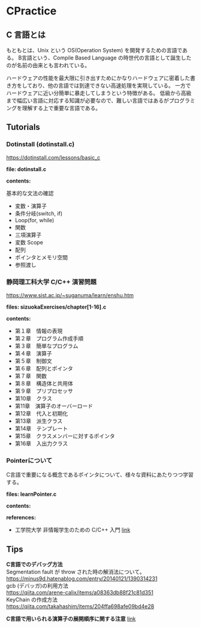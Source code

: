 # CPractice

## C 言語とは
もともとは、Unix という OS(Operation System) を開発するための言語である。
B言語という、Compile Based Language の時世代の言語として誕生したのが名前の由来とも言われている。

ハードウェアの性能を最大限に引き出すためにかなりハードウェアに密着した書き方をしており、他の言語では到達できない高速処理を実現している。
一方でハードウェアに近い分簡単に暴走してしまうという特徴がある。
低級から高級まで幅広い言語に対応する知識が必要なので、難しい言語ではあるがプログラミングを理解する上で重要な言語である。

## Tutorials

### Dotinstall (dotinstall.c)<br>
https://dotinstall.com/lessons/basic_c

**file: dotinstall.c**

**contents:**

基本的な文法の確認

- 変数・演算子
- 条件分岐(switch, if)
- Loop(for, while)
- 関数
- 三項演算子
- 変数 Scope
- 配列
- ポインタとメモリ空間
- 参照渡し

### 静岡理工科大学 C/C++ 演習問題
https://www.sist.ac.jp/~suganuma/learn/enshu.htm

**files: sizuokaExercises/chapter[1-16].c**

**contents:**

- 第１章　情報の表現
- 第２章　プログラム作成手順
- 第３章　簡単なプログラム
- 第４章　演算子
- 第５章　制御文
- 第６章　配列とポインタ
- 第７章　関数
- 第８章　構造体と共用体
- 第９章　プリプロセッサ
- 第10章　クラス
- 第11章　演算子のオーバーロード
- 第12章　代入と初期化
- 第13章　派生クラス
- 第14章　テンプレート
- 第15章　クラスメンバーに対するポインタ
- 第16章　入出力クラス


### Pointerについて

C言語で重要になる概念であるポインタについて、様々な資料にあたりつつ学習する。

**files: learnPointer.c**

**contents:**

**references:**
- 工学院大学 非情報学生のための C/C++ 入門 
[link](https://brain.cc.kogakuin.ac.jp/~kanamaru/lecture/prog1/index.html)


## Tips

**C言語でのデバッグ方法**<br>
Segmentation fault が throw された時の解消法について。<br>
https://minus9d.hatenablog.com/entry/20140121/1390314231<br>
gcb (デバッガ)の利用方法<br>
https://qiita.com/arene-calix/items/a08363db88f21c81d351<br>
KeyChain の作成方法<br>
https://qiita.com/takahashim/items/204ffa698afe09bd4e28

**C言語で用いられる演算子の展開順序に関する注意** [link](https://brain.cc.kogakuin.ac.jp/~kanamaru/lecture/prog1/04-02.html)
